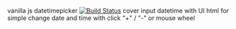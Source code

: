 vanilla js datetimepicker [![Build Status](https://api.travis-ci.com/ygricks/simple-datetimepicker.svg?branch=master)](https://travis-ci.com/ygricks/simple-datetimepicker)
cover input datetime with UI html for simple change date and time with click "+" / "-" or mouse wheel
